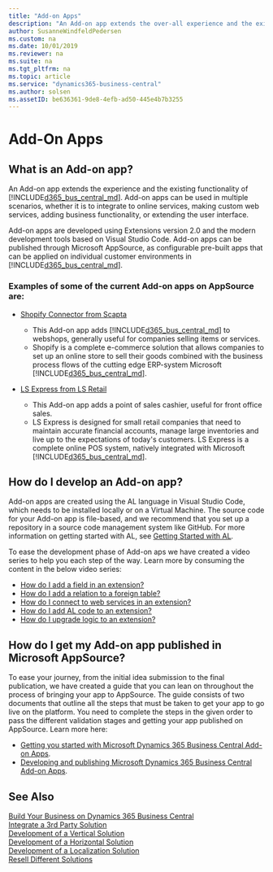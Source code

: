 ```yaml
---
title: "Add-on Apps"
description: "An Add-on app extends the over-all experience and the existing functionality of Dynamics 365 Business Central."
author: SusanneWindfeldPedersen
ms.custom: na
ms.date: 10/01/2019
ms.reviewer: na
ms.suite: na
ms.tgt_pltfrm: na
ms.topic: article
ms.service: "dynamics365-business-central"
ms.author: solsen
ms.assetID: be636361-9de8-4efb-ad50-445e4b7b3255
---
```


# Add-On Apps

## What is an Add-on app? 
An Add-on app extends the experience and the existing functionality of [!INCLUDE[d365_bus_central_md](../includes/d365_bus_central_md.md)]. Add-on apps can be used in multiple scenarios, whether it is to integrate to online services, making custom web services, adding business functionality, or extending the user interface. 

Add-on apps are developed using Extensions version 2.0 and the modern development tools based on Visual Studio Code. Add-on apps can be published through Microsoft AppSource, as configurable pre-built apps that can be applied on individual customer environments in [!INCLUDE[d365_bus_central_md](../includes/d365_bus_central_md.md)]. 

<!-- INSERT VIDEO: 
Objective: Introducing add on apps (modern tools, integration points, rich base, “easy to publish”) 
New video that needs to be created -->

### Examples of some of the current Add-on apps on AppSource are:  
- [Shopify Connector from Scapta](https://appsource.microsoft.com/en-us/product/dynamics-365-for-finance-and-operations-business-edition/PUBID.scapta%7CAID.50395b48-f7b6-4445-96df-6faaa8c96deb%7CPAPPID.96da1317-c2e8-42ec-aa19-216e33d0da19?tab=Overview)  
    - This Add-on app adds [!INCLUDE[d365_bus_central_md](../includes/d365_bus_central_md.md)] to webshops, generally useful for companies selling items or services.
    - Shopify is a complete e-commerce solution that allows companies to set up an online store to sell their goods combined with the business process flows of the cutting edge ERP-system Microsoft [!INCLUDE[d365_bus_central_md](../includes/d365_bus_central_md.md)].
 
- [LS Express from LS Retail](https://appsource.microsoft.com/en-us/product/dynamics-365-for-finance-and-operations-business-edition/PUBID.ls_retail%7CAID.a45ac602-7269-4b3a-bff0-2dce0b3d0b16%7CPAPPID.2d47a6c4-91c0-4593-be25-858c0b36c599?tab=Overview)  
    - This Add-on app adds a point of sales cashier, useful for front office sales. 
    - LS Express is designed for small retail companies that need to maintain accurate financial accounts, manage large inventories and live up to the expectations of today's customers. LS Express is a complete online POS system, natively integrated with Microsoft [!INCLUDE[d365_bus_central_md](../includes/d365_bus_central_md.md)].   

## How do I develop an Add-on app?
<!-- To develop an Add-on app, we advise you to create a development environment for Dynamics 365 Business Central. Follow the process described in this video to set up your environment:

INSERT VIDEO:  
Objective: Setting up a Dynamics 365 Business Central Development Environment 
New video that needs to be created -->
 
Add-on apps are created using the AL language in Visual Studio Code, which needs to be installed locally or on a Virtual Machine. The source code for your Add-on app is file-based, and we recommend that you set up a repository in a source code management system like GitHub. For more information on getting started with AL, see [Getting Started with AL](../devenv-get-started.md).

To ease the development phase of Add-on aps we have created a video series to help you each step of the way. Learn more by consuming the content in the below video series: 

<!-- INSERT VIDEOS:  
HDI - V4: Build my first extension 
HDI - V1: Add a field in an extension DONE
HDI - V3: Create a table and a page 
HDI - V2: Add a relation to a foreign table in an extension DONE
HDI - V5: Add AL Code to an extension DONE
HDI - V7: Build a custom control 
HDI - V8: How do I create custom web services for integration scenarios? 
HDI - V9: Connect to webservices in an extension DONE -->

- [How do I add a field in an extension?](https://youtu.be/q00zPWT7e34)
- [How do I add a relation to a foreign table?](https://youtu.be/f0no_38NggI)
- [How do I connect to web services in an extension?](https://youtu.be/hNuC8V9T1tU)
- [How do I add AL code to an extension?](https://youtu.be/R9o2t3whmB4)
- [How do I upgrade logic to an extension?](https://youtu.be/hm7mCGp7qug)

## How do I get my Add-on app published in Microsoft AppSource? 
To ease your journey, from the initial idea submission to the final publication, we have created a guide that you can lean on throughout the process of bringing your app to AppSource. The guide consists of two documents that outline all the steps that must be taken to get your app to go live on the platform. You need to complete the steps in the given order to pass the different validation stages and getting your app published on AppSource. Learn more here:

- [Getting you started with Microsoft Dynamics 365 Business Central Add-on Apps](https://go.microsoft.com/fwlink/?linkid=869734).  
- [Developing and publishing Microsoft Dynamics 365 Business Central Add-on Apps](https://go.microsoft.com/fwlink/?linkid=869733). 

## See Also
[Build Your Business on Dynamics 365 Business Central](readiness-welcome.md)  
[Integrate a 3rd Party Solution](readiness-thirdparty-solution.md)  
[Development of a Vertical Solution](readiness-develop-vertical.md)  
[Development of a Horizontal Solution](readiness-develop-horizontal.md)  
[Development of a Localization Solution](readiness-develop-localization.md)    
[Resell Different Solutions](readiness-reseller.md)  
